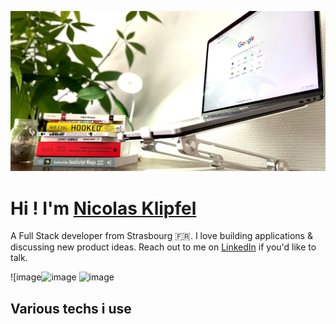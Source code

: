 ![Cover](https://github.com/Klipfel-Nicolas/Klipfel-Nicolas/blob/main/img/autodidact.jpeg)

# **Hi ! I'm** [Nicolas Klipfel](https://nicolas-klipfel.fr/)

A Full Stack developer from Strasbourg 🇫🇷. I love building applications & discussing new product ideas. Reach out to me on [LinkedIn](https://www.linkedin.com/in/nicolas-klipfel/) if you'd like to talk.

![image![image](https://img.shields.io/badge/LinkedIn-0077B5?link=https://www.linkedin.com/in/nicolas-klipfel/?style=for-the-badge&logo=linkedin&logoColor=white)
![image](https://img.shields.io/badge/Get%20In%20Touch-LinkedIn-0077B5?link=https://www.linkedin.com/in/nicolas-klipfel/?style=for-the-badge&logo=linkedin&logoColor=white)
	
## Various techs i use



